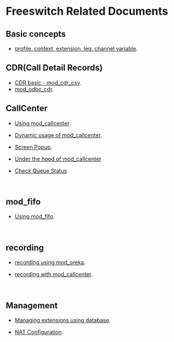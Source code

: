 # Freeswitch Related Documents

## Basic concepts

* [profile, context, extension, leg, channel variable](https://github.com/raspberry-pi-maker/VoIP-related-codes/blob/main/FreeSWITCH/basic/basic_concept.md). 

## CDR(Call Detail Records)

* [CDR basic - mod_cdr_csv](https://github.com/raspberry-pi-maker/VoIP-related-codes/blob/main/FreeSWITCH/cdr/cdr_basic.md). 
* [mod_odbc_cdr](https://github.com/raspberry-pi-maker/VoIP-related-codes/blob/main/FreeSWITCH/cdr/cdr_odbc.md). 

## CallCenter

* [Using mod_callcenter](https://github.com/raspberry-pi-maker/VoIP-related-codes/blob/main/FreeSWITCH/mod_calltcenter/How%20to%20use%20mod_callcenter.md). 

* [Dynamic usage of mod_callcenter](https://github.com/raspberry-pi-maker/VoIP-related-codes/blob/main/FreeSWITCH/mod_calltcenter/Dynamic%20usage%20of%20mod_callcenter.md). 

* [Screen Popup](https://github.com/raspberry-pi-maker/VoIP-related-codes/tree/main/FreeSWITCH/Screen%20Popup#readme). 

* [Under the hood of mod_callcenter](https://github.com/raspberry-pi-maker/VoIP-related-codes/blob/main/Freeswitch%20mod_calltcenter/Dynamic%20usage%20of%20mod_callcenter.md)

* [Check Queue Status](https://github.com/raspberry-pi-maker/VoIP-related-codes/blob/main/FreeSWITCH/mod_calltcenter/Check%20queue%20status.md)


<br>

## mod_fifo

* [Using mod_fifo](https://github.com/raspberry-pi-maker/VoIP-related-codes/blob/main/FreeSWITCH/mod_fifo/README.md). 


<br>

## recording

* [recording using mod_oreka](https://github.com/raspberry-pi-maker/VoIP-related-codes/tree/main/FreeSWITCH/Recording%20using%20mod_oreka). 

* [recording with mod_callcenter](https://github.com/raspberry-pi-maker/VoIP-related-codes/tree/main/FreeSWITCH/Recording%20with%20mod_callcenter). 

<br>



## Management

* [Managing extensions using database](https://github.com/raspberry-pi-maker/VoIP-related-codes/tree/main/FreeSWITCH/Managing%20extensions%20using%20database). 

* [NAT Configuration](https://github.com/raspberry-pi-maker/VoIP-related-codes/tree/main/FreeSWITCH/NAT%20Configuration). 


